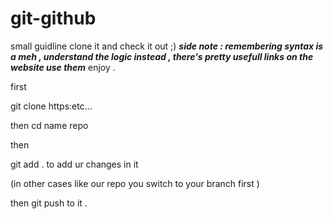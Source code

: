 # git-github
small guidline clone it and check it out ;) 
***side note : remembering syntax is a meh ,  understand the logic instead , there's pretty usefull links on the website use them*** 
enjoy .

first 

git clone https:etc...

then cd name repo 

then 

git add . 
to add ur changes in it 

(in other cases like our repo you switch to your branch first )

then git push to it . 

